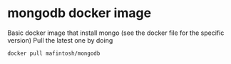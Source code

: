 # mongodb docker image

Basic docker image that install mongo (see the docker file for the specific version)
Pull the latest one by doing

```
docker pull mafintosh/mongodb
```